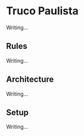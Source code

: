 # Truco Paulista

Writing...

## Rules

Writing...

## Architecture

Writing...

## Setup

Writing...
